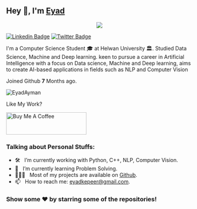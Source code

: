 ## Hey 👋, I'm [Eyad](https://github.com/eyadayman12/)

<p align="center">
  <img src="https://cdn.dribbble.com/users/46123/screenshots/6135335/media/1e1cd2110453b4046d6e6969f6dbab28.gif"/>
</p>

[![Linkedin Badge](https://img.shields.io/badge/-LinkedIn-0e76a8?style=flat-square&logo=Linkedin&logoColor=white)](https://www.linkedin.com/in/eyad-aiman-4645111b4/)
[![Twitter Badge](https://img.shields.io/badge/-Twitter-00acee?style=flat-square&logo=Twitter&logoColor=white)](https://twitter.com/eyad_aiman)


I'm a Computer Science Student 🎓 at Helwan University 🏛. Studied Data Science, Machine and Deep learning. keen to pursue a career in Artificial Intelligence with a focus on Data science, Machine and Deep learning, aims to create AI-based applications in fields such as NLP and Computer Vision

Joined Github **7** Months ago.
<p align="left"> <img src="https://komarev.com/ghpvc/?username=eyadayman12&label=Profile%20views&color=0e75b6&style=flat" alt="EyadAyman" /> </p>


Like My Work?

<a href="https://www.buymeacoffee.com/eyadkepeerK" target="_blank"><img src="https://cdn.buymeacoffee.com/buttons/v2/default-yellow.png" alt="Buy Me A Coffee" height="60px" width="217px" ></a>


### Talking about Personal Stuffs:

- 🛠 &nbsp; I’m currently working with Python, C++, NLP, Computer Vision.  
- 🚀 &nbsp; I’m currently learning Problem Solving.
- 👨🏻‍💻 &nbsp; Most of my projects are available on [Github](https://github.com/eyadayman12).
- 📫 &nbsp; How to reach me: eyadkepeer@gmail.com.


### Show some ❤️ by starring some of the repositories!
